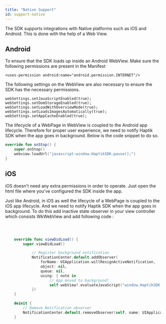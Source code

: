 ```yaml
---
title: "Native Support"
id: support-native
---
```


The SDK supports integrations with Native platforms such as iOS and Android. This is done with the help of a Web View.

## Android

To ensure that the SDK loads up inside an Android WebView. Make sure the following permissions are present in the Manifest

    <uses-permission android:name="android.permission.INTERNET"/>

The following settings on the WebView are also necessary to ensure the SDK has the necessary permissions.

    webSettings.setJavaScriptEnabled(true);
    webSettings.setDomStorageEnabled(true);
    webSettings.setLoadWithOverviewMode(true);
    webSettings.setLoadsImagesAutomatically(true);
    webSettings.setAppCacheEnabled(true);

The lifecycle of a WebPage in WebView is coupled to the Android app lifecycle. Therefore for proper user experience, we need to notify Haptik SDK when the app goes in background. Below is the code snippet to do so.

```kotlin
override fun onStop() {
    super.onStop()
    webview.loadUrl("javascript:window.HaptikSDK.pause();")
}
```

## iOS

iOS doesn't need any extra permissions in order to operate. Just open the html file where you've configured the SDK inside the app.

Just like Android, in iOS as well the lifecycle of a WebPage is coupled to the iOS app lifecycle. And we need to notify Haptik SDK when the app goes in background. To do this add inactive state observer in your view controller which consists WkWebView and add following code :

​
```Swift

    override func viewDidLoad() {
        super.viewDidLoad()

            // Register background notification
            NotificationCenter.default.addObserver(
                forName: UIApplication.willResignActiveNotification,
                object: nil,
                queue: nil,
                using: { note in
                    // App moved to background!
                    self.webView?.evaluateJavaScript("window.HaptikSDK.pause();", completionHandler: nil)
            })
    }
    
    deinit {
        // Remove Notification observer
        NotificationCenter.default.removeObserver(self, name: UIApplication.willResignActiveNotification, object: nil)
    }
```